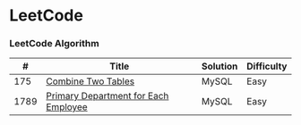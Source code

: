 LeetCode
========

### LeetCode Algorithm




| # | Title | Solution | Difficulty |
|---| ----- | -------- | ---------- |
|175|[Combine Two Tables](https://leetcode.com/problems/combine-two-tables/) | MySQL|Easy|,
|1789|[Primary Department for Each Employee](https://leetcode.com/problems/primary-department-for-each-employee/description/) | MySQL|Easy|,

